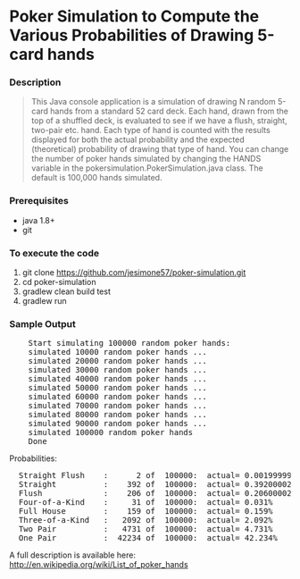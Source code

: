 # Poker Simulation to Compute the Various Probabilities of Drawing 5-card hands

### Description
>This Java console application is a simulation of drawing N random 5-card hands from a standard 52 card deck.
Each hand, drawn from the top of a shuffled deck, is evaluated to see if we have a flush, straight, two-pair etc. hand.
Each type of hand is counted
with the results displayed for both the actual probability and the expected (theoretical) probability of drawing that
type of hand.
>You can change the number of poker hands simulated by changing the HANDS variable in the pokersimulation.PokerSimulation.java class.
The default is 100,000 hands simulated.

### Prerequisites
* java 1.8+
* git

### To execute the code
1. git clone https://github.com/jesimone57/poker-simulation.git
2. cd poker-simulation
2. gradlew clean build test
3. gradlew run

### Sample Output

<pre>
    Start simulating 100000 random poker hands:
    simulated 10000 random poker hands ...
    simulated 20000 random poker hands ...
    simulated 30000 random poker hands ...
    simulated 40000 random poker hands ...
    simulated 50000 random poker hands ...
    simulated 60000 random poker hands ...
    simulated 70000 random poker hands ...
    simulated 80000 random poker hands ...
    simulated 90000 random poker hands ...
    simulated 100000 random poker hands
    Done
</pre>

Probabilities:

<pre>
  Straight Flush	:      2 of  100000:  actual= 0.0019999999%  expected=  0.0015390771%  deviation= 29.948%
  Straight	    	:    392 of  100000:  actual= 0.39200002%    expected=  0.3924647%     deviation= -0.118401%
  Flush			    :    206 of  100000:  actual= 0.20600002%    expected=  0.19654015%    deviation=  4.813196%
  Four-of-a-Kind	:     31 of  100000:  actual= 0.031%         expected=  0.024009604%   deviation= 29.115004%
  Full House		:    159 of  100000:  actual= 0.159%         expected=  0.14405763%    deviation= 10.372497%
  Three-of-a-Kind	:   2092 of  100000:  actual= 2.092%         expected=  2.1128452%     deviation= -0.986595%
  Two Pair		    :   4731 of  100000:  actual= 4.731%         expected=  4.7539015%     deviation= -0.481743%
  One Pair	    	:  42234 of  100000:  actual= 42.234%        expected= 42.256905%      deviation= -0.054199%
</pre>

A full description is available here:  http://en.wikipedia.org/wiki/List_of_poker_hands

